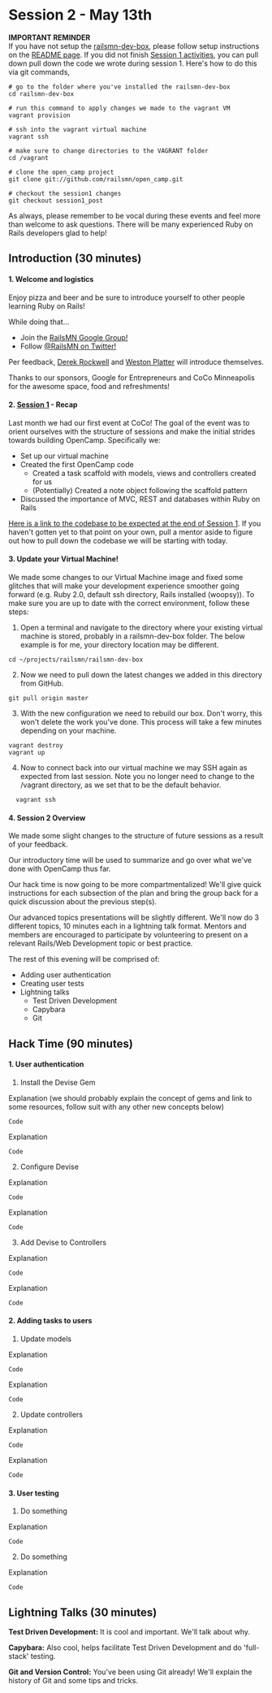 Session 2 - May 13th
=====

**IMPORTANT REMINDER**  
If you have not setup the [railsmn-dev-box](https://github.com/railsmn/railsmn-dev-box), please follow setup instructions on the [README page](https://github.com/railsmn/railsmn-dev-box). If you did not finish [Session 1 activities](https://github.com/railsmn/schedule/blob/master/open_camp/session1.md), you can pull down pull down the code we wrote during session 1. Here's how to do this via git commands,  

    # go to the folder where you've installed the railsmn-dev-box
    cd railsmn-dev-box

    # run this command to apply changes we made to the vagrant VM
    vagrant provision

    # ssh into the vagrant virtual machine
    vagrant ssh 

    # make sure to change directories to the VAGRANT folder
    cd /vagrant

    # clone the open_camp project
    git clone git://github.com/railsmn/open_camp.git
    
    # checkout the session1 changes
    git checkout session1_post



As always, please remember to be vocal during these events and feel more than welcome to ask questions. There will be many experienced Ruby on Rails developers glad to help!

## Introduction (30 minutes)
#### 1. Welcome and logistics
Enjoy pizza and beer and be sure to introduce yourself to other people learning Ruby on Rails!

While doing that...
  - Join the [RailsMN Google Group!](https://groups.google.com/forum/?fromgroups#!forum/railsmn)
  - Follow [@RailsMN on Twitter!](http://www.twitter.com/railsmn)

Per feedback, [Derek Rockwell](http://www.twitter.com/derekrockwell) and [Weston Platter](http://www.twitter.com/westonplatter) will introduce themselves.

Thanks to our sponsors, Google for Entrepreneurs and CoCo Minneapolis for the awesome space, food and refreshments!

#### 2. [Session 1](https://github.com/railsmn/schedule/blob/master/open_camp/session1.md) - Recap
Last month we had our first event at CoCo! The goal of the event was to orient ourselves with the structure of sessions and make the initial strides towards building OpenCamp. Specifically we:

- Set up our virtual machine
- Created the first OpenCamp code
  - Created a task scaffold with models, views and controllers created for us
  - (Potentially) Created a note object following the scaffold pattern
- Discussed the importance of MVC, REST and databases within Ruby on Rails

[Here is a link to the codebase to be expected at the end of Session 1](https://github.com/railsmn/open_camp_session_1/tree/master/finish). If you haven't gotten yet to that point on your own, pull a mentor aside to figure out how to pull down the codebase we will be starting with today.

#### 3. Update your Virtual Machine!
We made some changes to our Virtual Machine image and fixed some glitches that will make your development experience smoother going forward (e.g. Ruby 2.0, default ssh directory, Rails installed (woopsy)). To make sure you are up to date with the correct environment, follow these steps:

1. Open a terminal and navigate to the directory where your existing virtual machine is stored, probably in a railsmn-dev-box folder. The below example is for me, your directory location may be different.
  
  ```
  cd ~/projects/railsmn/railsmn-dev-box
  ```

2. Now we need to pull down the latest changes we added in this directory from GitHub. 

  ```
  git pull origin master
  ```

3. With the new configuration we need to rebuild our box. Don't worry, this won't delete the work you've done. This process will take a few minutes depending on your machine.

  ```
  vagrant destroy
  vagrant up
  ```

4. Now to connect back into our virtual machine we may SSH again as expected from last session. Note you no longer need to change to the /vagrant directory, as we set that to be the default behavior.

  ```
    vagrant ssh
  ```  

#### 4. Session 2 Overview
We made some slight changes to the structure of future sessions as a result of your feedback. 

Our introductory time will be used to summarize and go over what we've done with OpenCamp thus far.

Our hack time is now going to be more compartmentalized! We'll give quick instructions for each subsection of the plan and bring the group back for a quick discussion about the previous step(s).

Our advanced topics presentations will be slightly different. We'll now do 3 different topics, 10 minutes each in a lightning talk format. Mentors and members are encouraged to participate by volunteering to present on a relevant Rails/Web Development topic or best practice.

The rest of this evening will be comprised of:

- Adding user authentication
- Creating user tests
- Lightning talks 
  - Test Driven Development
  - Capybara
  - Git

## Hack Time (90 minutes)

#### 1. User authentication
1. Install the Devise Gem

  Explanation (we should probably explain the concept of gems and link to some resources, follow suit with any other new concepts below)

  ```
  Code
  ```

  Explanation

  ```
  Code
  ```

2. Configure Devise

  Explanation

  ```
  Code
  ```

  Explanation

  ```
  Code
  ```

3. Add Devise to Controllers

  Explanation

  ```
  Code
  ```

  Explanation

  ```
  Code
  ```  

#### 2. Adding tasks to users
1. Update models

  Explanation

  ```
  Code
  ```

  Explanation

  ```
  Code
  ```

2. Update controllers

  Explanation

  ```
  Code
  ```

  Explanation

  ```
  Code
  ```  


#### 3. User testing

  1. Do something

  Explanation

  ```
  Code
  ```

  2. Do something

  Explanation

  ```
  Code
  ```


## Lightning Talks (30 minutes)
**Test Driven Development:** It is cool and important. We'll talk about why.

**Capybara:** Also cool, helps facilitate Test Driven Development and do 'full-stack' testing.

**Git and Version Control:** You've been using Git already! We'll explain the history of Git and some tips and tricks.
